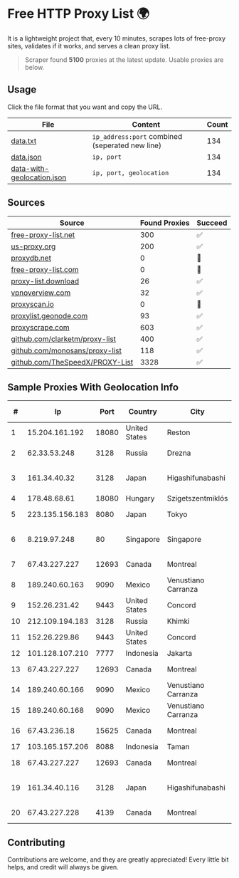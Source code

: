 
# Free HTTP Proxy List 🌍

It is a lightweight project that, every 10 minutes, scrapes lots of free-proxy sites, validates if it works, and serves a clean proxy list.


> Scraper found **5100** proxies at the latest update. Usable proxies are below.

## Usage

Click the file format that you want and copy the URL.


|File|Content|Count|
|----|-------|-----|
|[data.txt](https://raw.githubusercontent.com/themiralay/Proxy-List-World/master/data.txt)|`ip_address:port` combined (seperated new line)|134|
|[data.json](https://raw.githubusercontent.com/themiralay/Proxy-List-World/master/data.json)|`ip, port`|134|
|[data-with-geolocation.json](https://raw.githubusercontent.com/themiralay/Proxy-List-World/master/data-with-geolocation.json)|`ip, port, geolocation`|134|

## Sources

|Source|Found Proxies|Succeed|
|------|-------------|-------|
|[free-proxy-list.net](https://free-proxy-list.net)|300|✅|
|[us-proxy.org](https://www.us-proxy.org)|200|✅|
|[proxydb.net](http://proxydb.net)|0|🚫|
|[free-proxy-list.com](https://free-proxy-list.com/?page=&port=&type%5B%5D=http&type%5B%5D=https&up_time=0&search=Search)|0|🚫|
|[proxy-list.download](https://www.proxy-list.download/HTTP)|26|✅|
|[vpnoverview.com](https://vpnoverview.com/privacy/anonymous-browsing/free-proxy-servers)|32|✅|
|[proxyscan.io](https://www.proxyscan.io)|0|🚫|
|[proxylist.geonode.com](https://proxylist.geonode.com/api/proxy-list?limit=300&page=1&sort_by=lastChecked&sort_type=desc&protocols=http,https)|93|✅|
|[proxyscrape.com](https://api.proxyscrape.com/v2/?request=displayproxies&protocol=http&timeout=10000&country=all&ssl=all&anonymity=all)|603|✅|
|[github.com/clarketm/proxy-list](https://raw.githubusercontent.com/clarketm/proxy-list/master/proxy-list-raw.txt)|400|✅|
|[github.com/monosans/proxy-list](https://raw.githubusercontent.com/monosans/proxy-list/main/proxies/http.txt)|118|✅|
|[github.com/TheSpeedX/PROXY-List](https://raw.githubusercontent.com/TheSpeedX/PROXY-List/master/http.txt)|3328|✅|


## Sample Proxies With Geolocation Info

|#|Ip|Port|Country|City|Internet Service Provider|
|-|--|----|-------|----|-------------------------|
|1|15.204.161.192|18080|United States|Reston|OVH SAS|
|2|62.33.53.248|3128|Russia|Drezna|TRANS-TELECOM|
|3|161.34.40.32|3128|Japan|Higashifunabashi|NTT PC Communications, Inc.|
|4|178.48.68.61|18080|Hungary|Szigetszentmiklós|UPC|
|5|223.135.156.183|8080|Japan|Tokyo|So-net Corporation|
|6|8.219.97.248|80|Singapore|Singapore|Alibaba (US) Technology Co., Ltd.|
|7|67.43.227.227|12693|Canada|Montreal|GloboTech Communications|
|8|189.240.60.163|9090|Mexico|Venustiano Carranza|Uninet S.A. de C.V.|
|9|152.26.231.42|9443|United States|Concord|MCNC|
|10|212.109.194.183|3128|Russia|Khimki|JSC IOT|
|11|152.26.229.86|9443|United States|Concord|MCNC|
|12|101.128.107.210|7777|Indonesia|Jakarta|CBN|
|13|67.43.227.227|12693|Canada|Montreal|GloboTech Communications|
|14|189.240.60.166|9090|Mexico|Venustiano Carranza|Uninet S.A. de C.V.|
|15|189.240.60.168|9090|Mexico|Venustiano Carranza|Uninet S.A. de C.V.|
|16|67.43.236.18|15625|Canada|Montreal|GloboTech Communications|
|17|103.165.157.206|8088|Indonesia|Taman|MEGADATA-ISP|
|18|67.43.227.227|12693|Canada|Montreal|GloboTech Communications|
|19|161.34.40.116|3128|Japan|Higashifunabashi|NTT PC Communications, Inc.|
|20|67.43.227.228|4139|Canada|Montreal|GloboTech Communications|



## Contributing

Contributions are welcome, and they are greatly appreciated! Every
little bit helps, and credit will always be given.

